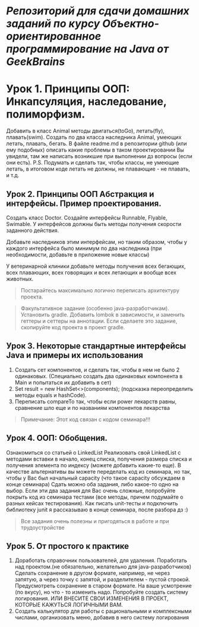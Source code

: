 # _Репозиторий для сдачи домашних заданий по курсу Объектно-ориентированное программирование на Java от GeekBrains_ #

# Урок 1. Принципы ООП: Инкапсуляция, наследование, полиморфизм. #

Добавить в класс Animal методы двигаться(toGo), летать(fly), плавать(swim). Создать по два класса наследника Animal, умеющих летать, плавать, бегать. В файле readme.md в репозитории github (или ему подобных) описать какие проблемы в таком проектировании Вы увидели, там же написать возникшие при выполнении дз вопросы (если они есть). P.S. Подумать и сделать так, чтобы классы, не умеющие летать, в итоговом коде летать не должны, не плавающие - не плавать, и т.д.

## Урок 2. Принципы ООП Абстракция и интерфейсы. Пример проектирования. ##

Создать класс Doctor. Создайте интерфейсы Runnable, Flyable, Swimable. У интерфейсов должны быть
методы получения скорости заданного действия.

Добавьте наследников этим интерфейсам, но таким образом,
чтобы у каждого интерфейса было минимум по два наследника (при необходимости, добавьте в приложение новые классы)

У ветеринарной клиники добавьте методы получения всех бегающих, всех плавающих, всех говорящих и всех летающих и вообще всех животных.

> Постарайтесь максимально логично переписать архитектуру проекта.

>Факультативное задание (особенно java-разработчикам). Установить gradle. Добавить lombok в зависимости, и заменить геттеры и сеттеры на аннотации. Если сделаете это задание, скопируйте код проекта в проект gradle.

## Урок 3. Некоторые стандартные интерфейсы Java и примеры их использования ##

1. Создать сет компонентов, и сделать так, чтобы в нем не было 2 одинаковых. (Специально создать два одинаковых компонента в Main и попытаться их добавить в сет)
2. Set<Component> result = new HashSet<>(components); (подсказка переопределить методы equals и hashCode).
3. Переписать compareTo так, чтобы если power лекарств равны, сравнение шло еще и по названиям компонентов лекарства

> Примечание: Этот код связан с кодом семинара!!!

## Урок 4. ООП: Обобщения. ##

Ознакомиться со статьей о LinkedList
Реализовать свой LinkedList с методами вставки в начало, конец списка, получения размера списка и получения элемента по индексу (можете добавить какие-то еще).
В качестве альтернативы вы можете переделать код из семинара, но так, чтобы у Вас был начальный capacity (что такое capacity обсуждаем в конце семинара)
Сдать можно оба задания, либо какое-то одно на выбор.
Если эти два задания для Вас очень сложные, попробуйте покрыть код из семинара тестами (все методы, причем подумайте о разных кейсах тестирования). Как писать unit-тесты и подключить библиотеку junit я рассказываю в конце семинара, после разбора дз :)

> Все задания очень полезны и пригодяться в работе и при трудоустройстве

## Урок 5. От простого к практике ##

1. Доработать справочник пользователей, для удаления. Поработать над проектом.(не обязательно, желательно для java-разработчиков)
Сделать сохранение в другом формате, например, не через запятую, а через точку с запятой, и разделителем - пустой строкой. Предусмотреть сохранение в старом формате. На ваше усмотрение (по вкусу), но что - то изменить надо.
Попробуйте создать систему логирования.
ИЛИ ВНЕСИТЕ СВОИ ИЗМЕНЕНИЯ В ПРОЕКТ, КОТОРЫЕ КАЖУТЬСЯ ЛОГИЧНЫМИ ВАМ.
2. Создать калькулятор для работы с рациональными и комплексными числами, организовать меню, добавив в него систему логирования
